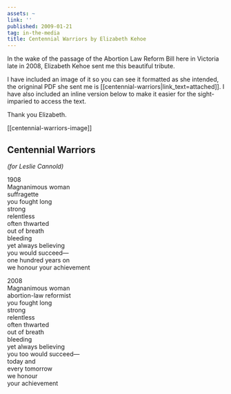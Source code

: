 ```yaml
---
assets: ~
link: ''
published: 2009-01-21
tag: in-the-media
title: Centennial Warriors by Elizabeth Kehoe
---
```

In the wake of the passage of the Abortion Law Reform Bill here in Victoria late in 2008, Elizabeth Kehoe sent me this beautiful tribute.
  
I have included an image of it so you can see it formatted as she intended, the origninal PDF she sent me is [[centennial-warriors|link_text=attached]]. I have also included an inline version below to make it easier for the sight-imparied to access the text.

Thank you Elizabeth.
  
[[centennial-warriors-image]] 
  
## Centennial Warriors
  
_(for Leslie Cannold)_
  
1908   
Magnanimous woman   
suffragette   
you fought long   
strong   
relentless   
often thwarted   
out of breath   
bleeding   
yet always believing   
you would succeed—   
one hundred years on   
we honour your achievement   
  
2008   
Magnanimous woman   
abortion-law reformist   
you fought long   
strong   
relentless   
often thwarted   
out of breath   
bleeding   
yet always believing   
you too would succeed—   
today and   
every tomorrow   
we honour   
your achievement
